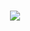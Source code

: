 <div align="center"> 

<h1> 

<a href="https://i.pinimg.com/originals/90/aa/c8/90aac8d9e3f79d94c3134bb15179cd9b.gif"> <img src="https://i.pinimg.com/originals/05/83/16/058316d2c31850500b665cb36303ac1f.gif">
  
